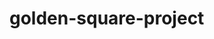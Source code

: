 # golden-square-project
<!-- Solo Project

Here is a project to test your golden square skills overall:

As a customer
So that I can check if I want to order something
I would like to see a list of dishes with prices.

As a customer
So that I can order the meal I want
I would like to be able to select some number of several available dishes.

Class DishSelector
Class Dish
    properties: name, price, is_available
Class Menu

As a customer
So that I can verify that my order is correct
I would like to see an itemised receipt with a grand total.


Use the twilio-python package to implement this next one. You will need to use mocks too.

As a customer
So that I am reassured that my order will be delivered on time
I would like to receive a text such as "Thank you! Your order was placed and will be delivered before 18:52" after I have ordered.
Fair warning: if you push your Twilio API Key to a public GitHub repository, anyone will be able to see and use it. What are the security implications of that? How will you keep that information out of your repository? -->